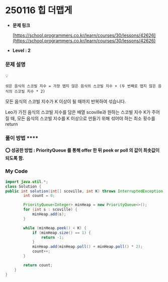 # 250116 힙 더맵게

- **문제 링크**
    
    [https://school.programmers.co.kr/learn/courses/30/lessons/42626](https://school.programmers.co.kr/learn/courses/30/lessons/42626)
    
- **Level : 2**

### 문제 설명

<aside>
💡

`섞은 음식의 스코빌 지수 = 가장 맵지 않은 음식의 스코빌 지수 + (두 번째로 맵지 않은 음식의 스코빌 지수 * 2)`

모든 음식의 스코빌 지수가 K 이상이 될 때까지 반복하여 섞습니다.

Leo가 가진 음식의 스코빌 지수를 담은 배열 scoville과 원하는 스코빌 지수 K가 주어질 때, 모든 음식의 스코빌 지수를 K 이상으로 만들기 위해 섞어야 하는 최소 횟수를 return

</aside>

### 풀이 방법 ****

<aside>

**⭕ 성공한 방법 : PriorityQueue 를 통해 offer 한 뒤 peek or poll 의 값이 최솟값이 되도록 함.**

</aside>

### My Code

```java
import java.util.*;
class Solution {
public int solution(int[] scoville, int K) throws InterruptedException {
        int count = 0;

        PriorityQueue<Integer> minHeap = new PriorityQueue<>();
        for (int s : scoville) {
            minHeap.add(s);
        }

        while (minHeap.peek() < K) {
            if (minHeap.size() == 1) {
                return -1;
            }
            minHeap.add(minHeap.poll() + minHeap.poll() * 2);
            count++;
        }

        return count;
    }
}
```